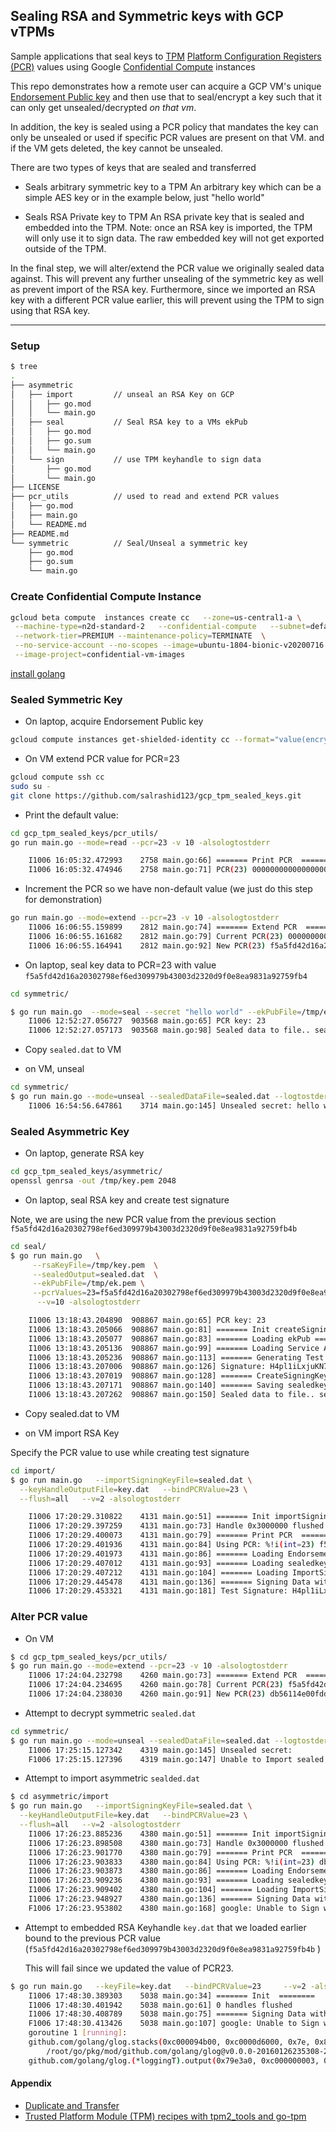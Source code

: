 ## Sealing RSA and Symmetric keys with GCP vTPMs

Sample applications that seal keys to [TPM](https://en.wikipedia.org/wiki/Trusted_Platform_Module) [Platform Configuration Registers (PCR)](https://link.springer.com/chapter/10.1007/978-1-4302-6584-9_12) values using Google [Confidential Compute](https://cloud.google.com/confidential-computing) instances

This repo demonstrates how a remote user can acquire a GCP VM's unique [Endorsement Public key](https://cloud.google.com/security/shielded-cloud/retrieving-endorsement-key) and then use that to seal/encrypt a key such that it can only get unsealed/decrypted _on that vm_.

In addition, the key is sealed using a PCR policy that mandates the key can only be unsealed or used if specific PCR values are present on that VM.
and if the VM gets deleted, the key cannot be unsealed.

There are two types of keys that are sealed and transferred
* Seals arbitrary symmetric key to a TPM
  An arbitrary key which can be a simple AES key or in the example below, just "hello world"

* Seals RSA Private key to TPM
  An RSA private key that is sealed and embedded into the TPM.  Note: once an RSA key is imported, the TPM will only use it to sign data.
  The raw embedded key will not get exported outside of the TPM.   

In the final step, we will alter/extend the PCR value we originally sealed data against.  This will prevent any further unsealing of the symmetric key as well as prevent import of the RSA key.  Furthermore, since we imported an RSA key with a different PCR value earlier, this will prevent using the TPM to sign  using that RSA key.


---

### Setup

```bash
$ tree
.
├── asymmetric
│   ├── import         // unseal an RSA Key on GCP
│   │   ├── go.mod
│   │   └── main.go
│   ├── seal           // Seal RSA key to a VMs ekPub
│   │   ├── go.mod
│   │   ├── go.sum
│   │   └── main.go
│   └── sign           // use TPM keyhandle to sign data
│       ├── go.mod
│       └── main.go
├── LICENSE
├── pcr_utils          // used to read and extend PCR values
│   ├── go.mod
│   ├── main.go
│   └── README.md
├── README.md
└── symmetric          // Seal/Unseal a symmetric key
    ├── go.mod
    ├── go.sum
    └── main.go
```


### Create Confidential Compute Instance

```bash
gcloud beta compute  instances create cc   --zone=us-central1-a \
 --machine-type=n2d-standard-2   --confidential-compute   --subnet=default \
 --network-tier=PREMIUM --maintenance-policy=TERMINATE  \
 --no-service-account --no-scopes --image=ubuntu-1804-bionic-v20200716  \
 --image-project=confidential-vm-images
```

[install golang](https://golang.org/doc/install)


### Sealed Symmetric Key

- On laptop, acquire Endorsement Public key

```bash
gcloud compute instances get-shielded-identity cc --format="value(encryptionKey.ekPub)" > /tmp/ek.pem
```

- On VM extend PCR value for PCR=23

```bash
gcloud compute ssh cc
sudo su -
git clone https://github.com/salrashid123/gcp_tpm_sealed_keys.git
```

- Print the default value:

```bash
cd gcp_tpm_sealed_keys/pcr_utils/
go run main.go --mode=read --pcr=23 -v 10 -alsologtostderr

    I1006 16:05:32.472993    2758 main.go:66] ======= Print PCR  ========
    I1006 16:05:32.474946    2758 main.go:71] PCR(23) 0000000000000000000000000000000000000000000000000000000000000000
```


- Increment the PCR so we have non-default value (we just do this step for demonstration)

```bash
go run main.go --mode=extend --pcr=23 -v 10 -alsologtostderr
    I1006 16:06:55.159899    2812 main.go:74] ======= Extend PCR  ========
    I1006 16:06:55.161682    2812 main.go:79] Current PCR(23) 0000000000000000000000000000000000000000000000000000000000000000
    I1006 16:06:55.164941    2812 main.go:92] New PCR(23) f5a5fd42d16a20302798ef6ed309979b43003d2320d9f0e8ea9831a92759fb4
```

- On laptop, seal key data to PCR=23 with value `f5a5fd42d16a20302798ef6ed309979b43003d2320d9f0e8ea9831a92759fb4`

```bash
cd symmetric/

$ go run main.go  --mode=seal --secret "hello world" --ekPubFile=/tmp/ek.pem --pcrValues=23=f5a5fd42d16a20302798ef6ed309979b43003d2320d9f0e8ea9831a92759fb4b   --sealedDataFile=sealed.dat --logtostderr=1 -v 10
    I1006 12:52:27.056727  903568 main.go:65] PCR key: 23
    I1006 12:52:27.057173  903568 main.go:98] Sealed data to file.. sealed.dat
```

- Copy `sealed.dat` to VM

- on VM, unseal 

```bash
cd symmetric/
$ go run main.go --mode=unseal --sealedDataFile=sealed.dat --logtostderr=1 -v 10
    I1006 16:54:56.647861    3714 main.go:145] Unsealed secret: hello world
```

### Sealed Asymmetric Key

- On laptop, generate RSA key
```bash
cd gcp_tpm_sealed_keys/asymmetric/
openssl genrsa -out /tmp/key.pem 2048
```

- On laptop, seal RSA key and create test signature

Note, we are using the new PCR value from the previous section `f5a5fd42d16a20302798ef6ed309979b43003d2320d9f0e8ea9831a92759fb4b`
```bash
cd seal/
$ go run main.go   \
     --rsaKeyFile=/tmp/key.pem  \
     --sealedOutput=sealed.dat  \
     --ekPubFile=/tmp/ek.pem \
     --pcrValues=23=f5a5fd42d16a20302798ef6ed309979b43003d2320d9f0e8ea9831a92759fb4b \
      --v=10 -alsologtostderr

    I1006 13:18:43.204890  908867 main.go:65] PCR key: 23
    I1006 13:18:43.205066  908867 main.go:81] ======= Init createSigningKeyImportBlob ========
    I1006 13:18:43.205077  908867 main.go:83] ======= Loading ekPub ========
    I1006 13:18:43.205136  908867 main.go:99] ======= Loading Service Account RSA Key ========
    I1006 13:18:43.205236  908867 main.go:113] ======= Generating Test Signature ========
    I1006 13:18:43.207006  908867 main.go:126] Signature: H4pl1iLxjuKN7n1tHsu1V5Bh/xeL/HaqvS4K6hPChBaczXuw76SVK6usBYJAYuRhdPN7jUkj/UIbw16Leo42b2o2N9pphME103iJGx+4m4OSW1rMAlPu9D7PWWH77kVNRN2/9tWDMexpVDsMChgGoTXh3X4XZ+Igt1zmTDW9kKZAG3Lkhi7FVuJ4whsT1xSC1xmHsJrhH9aKCnmJxd6poUVN4LOLcCPt5zktwOMLdx9qjGgXXxjeGLUq50SgrzMgxELFE/tgRhscycYCMZr1MvHUq1zcCF+xu8wHTMczqyDISg/k9A39an9BWG7nCUQ1tuuHEnEfgQ3GhPwchVFjDw==
    I1006 13:18:43.207019  908867 main.go:128] ======= CreateSigningKeyImportBlob for RSA Key: ========
    I1006 13:18:43.207171  908867 main.go:140] ======= Saving sealedkey ========
    I1006 13:18:43.207262  908867 main.go:150] Sealed data to file.. sealed.dat
```

- Copy sealed.dat to VM

- on VM import RSA Key

Specify the PCR value to use while creating test signature

```bash
cd import/
$ go run main.go   --importSigningKeyFile=sealed.dat \
  --keyHandleOutputFile=key.dat   --bindPCRValue=23 \
  --flush=all   --v=2 -alsologtostderr

    I1006 17:20:29.310822    4131 main.go:51] ======= Init importSigningKey ========
    I1006 17:20:29.397259    4131 main.go:73] Handle 0x3000000 flushed
    I1006 17:20:29.400073    4131 main.go:79] ======= Print PCR  ========
    I1006 17:20:29.401936    4131 main.go:84] Using PCR: %!i(int=23) f5a5fd42d16a20302798ef6ed309979b43003d2320d9f0e8ea9831a92759fb4b
    I1006 17:20:29.401973    4131 main.go:86] ======= Loading EndorsementKeyRSA ========
    I1006 17:20:29.407012    4131 main.go:93] ======= Loading sealedkey ========
    I1006 17:20:29.407212    4131 main.go:104] ======= Loading ImportSigningKey ========
    I1006 17:20:29.445478    4131 main.go:136] ======= Signing Data with Key Handle ========
    I1006 17:20:29.453321    4131 main.go:181] Test Signature: H4pl1iLxjuKN7n1tHsu1V5Bh/xeL/HaqvS4K6hPChBaczXuw76SVK6usBYJAYuRhdPN7jUkj/UIbw16Leo42b2o2N9pphME103iJGx+4m4OSW1rMAlPu9D7PWWH77kVNRN2/9tWDMexpVDsMChgGoTXh3X4XZ+Igt1zmTDW9kKZAG3Lkhi7FVuJ4whsT1xSC1xmHsJrhH9aKCnmJxd6poUVN4LOLcCPt5zktwOMLdx9qjGgXXxjeGLUq50SgrzMgxELFE/tgRhscycYCMZr1MvHUq1zcCF+xu8wHTMczqyDISg/k9A39an9BWG7nCUQ1tuuHEnEfgQ3GhPwchVFjDw==
```


### Alter PCR value

- On VM

```bash
$ cd gcp_tpm_sealed_keys/pcr_utils/
$ go run main.go --mode=extend --pcr=23 -v 10 -alsologtostderr
    I1006 17:24:04.232798    4260 main.go:73] ======= Extend PCR  ========
    I1006 17:24:04.234695    4260 main.go:78] Current PCR(23) f5a5fd42d16a20302798ef6ed309979b43003d2320d9f0e8ea9831a92759fb4b
    I1006 17:24:04.238030    4260 main.go:91] New PCR(23) db56114e00fdd4c1f85c892bf35ac9a89289aaecb1ebd0a96cde606a748b5d71
```

- Attempt to decrypt symmetric  `sealed.dat`

```bash
cd symmetric/
$ go run main.go --mode=unseal --sealedDataFile=sealed.dat --logtostderr=1 -v 10
    I1006 17:25:15.127342    4319 main.go:145] Unsealed secret: 
    F1006 17:25:15.127396    4319 main.go:147] Unable to Import sealed data: unseal failed: session 1, error code 0x1d : a policy check failed
```

- Attempt to import asymmetric `sealded.dat`

```bash
$ cd asymmetric/import
$ go run main.go   --importSigningKeyFile=sealed.dat \
  --keyHandleOutputFile=key.dat   --bindPCRValue=23 \
  --flush=all   --v=2 -alsologtostderr
    I1006 17:26:23.885236    4380 main.go:51] ======= Init importSigningKey ========
    I1006 17:26:23.898508    4380 main.go:73] Handle 0x3000000 flushed
    I1006 17:26:23.901770    4380 main.go:79] ======= Print PCR  ========
    I1006 17:26:23.903833    4380 main.go:84] Using PCR: %!i(int=23) db56114e00fdd4c1f85c892bf35ac9a89289aaecb1ebd0a96cde606a748b5d71
    I1006 17:26:23.903873    4380 main.go:86] ======= Loading EndorsementKeyRSA ========
    I1006 17:26:23.909236    4380 main.go:93] ======= Loading sealedkey ========
    I1006 17:26:23.909402    4380 main.go:104] ======= Loading ImportSigningKey ========
    I1006 17:26:23.948927    4380 main.go:136] ======= Signing Data with Key Handle ========
    F1006 17:26:23.953802    4380 main.go:168] google: Unable to Sign wit TPM: session 1, error code 0x1d : a policy check failed
```

- Attempt to embedded RSA Keyhandle `key.dat` that we loaded earlier bound to the previous PCR value (`f5a5fd42d16a20302798ef6ed309979b43003d2320d9f0e8ea9831a92759fb4b` )

  This will fail since we updated the value of PCR23.

```bash
$ go run main.go   --keyFile=key.dat   --bindPCRValue=23     --v=2 -alsologtostderr
    I1006 17:48:30.389303    5038 main.go:34] ======= Init  ========
    I1006 17:48:30.401942    5038 main.go:61] 0 handles flushed
    I1006 17:48:30.408789    5038 main.go:75] ======= Signing Data with Key Handle ========
    F1006 17:48:30.413426    5038 main.go:107] google: Unable to Sign wit TPM: session 1, error code 0x1d : a policy check failed
    goroutine 1 [running]:
    github.com/golang/glog.stacks(0xc000094b00, 0xc0000d6000, 0x7e, 0x81)
        /root/go/pkg/mod/github.com/golang/glog@v0.0.0-20160126235308-23def4e6c14b/glog.go:769 +0xb9
    github.com/golang/glog.(*loggingT).output(0x79e3a0, 0xc000000003, 0xc0000c4070, 0x77c7a5, 0x7, 0x6b, 0x0)
```

#### Appendix

- [Duplicate and Transfer](https://github.com/salrashid123/tpm2/tree/master/tpm2_duplicate)
- [Trusted Platform Module (TPM) recipes with tpm2_tools and go-tpm](https://github.com/salrashid123/tpm2)
